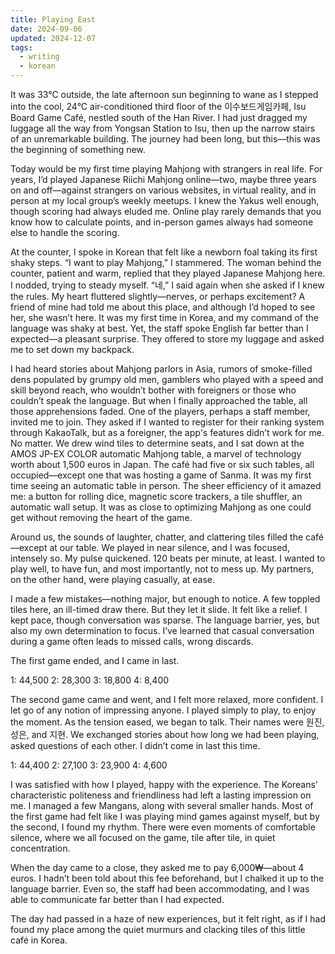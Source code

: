 ```yaml
---
title: Playing East
date: 2024-09-06
updated: 2024-12-07
tags:
  - writing
  - korean
---
```


It was 33°C outside, the late afternoon sun beginning to wane as I stepped into the cool, 24°C air-conditioned third floor of the 이수보드게임카페, Isu Board Game Café, nestled south of the Han River. I had just dragged my luggage all the way from Yongsan Station to Isu, then up the narrow stairs of an unremarkable building. The journey had been long, but this—this was the beginning of something new.

Today would be my first time playing Mahjong with strangers in real life. For years, I’d played Japanese Riichi Mahjong online—two, maybe three years on and off—against strangers on various websites, in virtual reality, and in person at my local group’s weekly meetups. I knew the Yakus well enough, though scoring had always eluded me. Online play rarely demands that you know how to calculate points, and in-person games always had someone else to handle the scoring.

At the counter, I spoke in Korean that felt like a newborn foal taking its first shaky steps. “I want to play Mahjong,” I stammered. The woman behind the counter, patient and warm, replied that they played Japanese Mahjong here. I nodded, trying to steady myself. “네,” I said again when she asked if I knew the rules. My heart fluttered slightly—nerves, or perhaps excitement? A friend of mine had told me about this place, and although I’d hoped to see her, she wasn’t here. It was my first time in Korea, and my command of the language was shaky at best. Yet, the staff spoke English far better than I expected—a pleasant surprise. They offered to store my luggage and asked me to set down my backpack.

I had heard stories about Mahjong parlors in Asia, rumors of smoke-filled dens populated by grumpy old men, gamblers who played with a speed and skill beyond reach, who wouldn’t bother with foreigners or those who couldn’t speak the language. But when I finally approached the table, all those apprehensions faded. One of the players, perhaps a staff member, invited me to join. They asked if I wanted to register for their ranking system through KakaoTalk, but as a foreigner, the app's features didn’t work for me. No matter. We drew wind tiles to determine seats, and I sat down at the AMOS JP-EX COLOR automatic Mahjong table, a marvel of technology worth about 1,500 euros in Japan. The café had five or six such tables, all occupied—except one that was hosting a game of Sanma. It was my first time seeing an automatic table in person. The sheer efficiency of it amazed me: a button for rolling dice, magnetic score trackers, a tile shuffler, an automatic wall setup. It was as close to optimizing Mahjong as one could get without removing the heart of the game.

Around us, the sounds of laughter, chatter, and clattering tiles filled the café—except at our table. We played in near silence, and I was focused, intensely so. My pulse quickened. 120 beats per minute, at least. I wanted to play well, to have fun, and most importantly, not to mess up. My partners, on the other hand, were playing casually, at ease.

I made a few mistakes—nothing major, but enough to notice. A few toppled tiles here, an ill-timed draw there. But they let it slide. It felt like a relief. I kept pace, though conversation was sparse. The language barrier, yes, but also my own determination to focus. I’ve learned that casual conversation during a game often leads to missed calls, wrong discards.

The first game ended, and I came in last.

1: 44,500
2: 28,300
3: 18,800
4: 8,400

The second game came and went, and I felt more relaxed, more confident. I let go of any notion of impressing anyone. I played simply to play, to enjoy the moment. As the tension eased, we began to talk. Their names were 원진, 성은, and 지현. We exchanged stories about how long we had been playing, asked questions of each other. I didn’t come in last this time.

1: 44,400
2: 27,100
3: 23,900
4: 4,600

I was satisfied with how I played, happy with the experience. The Koreans' characteristic politeness and friendliness had left a lasting impression on me. I managed a few Mangans, along with several smaller hands. Most of the first game had felt like I was playing mind games against myself, but by the second, I found my rhythm. There were even moments of comfortable silence, where we all focused on the game, tile after tile, in quiet concentration.

When the day came to a close, they asked me to pay 6,000₩—about 4 euros. I hadn’t been told about this fee beforehand, but I chalked it up to the language barrier. Even so, the staff had been accommodating, and I was able to communicate far better than I had expected.

The day had passed in a haze of new experiences, but it felt right, as if I had found my place among the quiet murmurs and clacking tiles of this little café in Korea.
